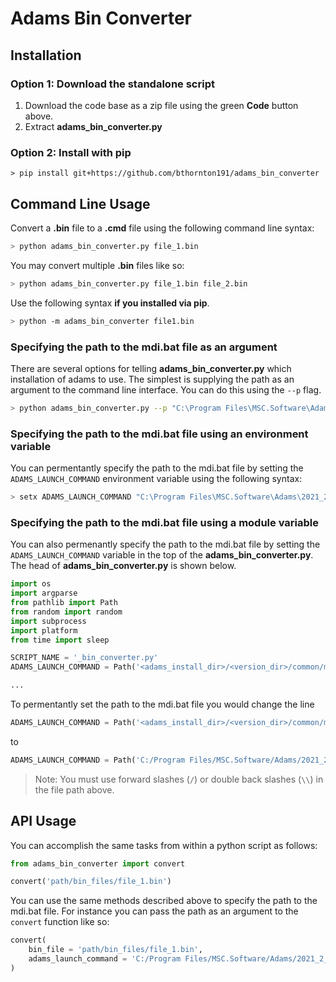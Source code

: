 # Adams Bin Converter

## Installation

### Option 1: Download the standalone script

1. Download the code base as a zip file using the green **Code** button above.
3. Extract **adams_bin_converter.py**


### Option 2: Install with pip
```
> pip install git+https://github.com/bthornton191/adams_bin_converter
```
## Command Line Usage
Convert a **.bin** file to a **.cmd** file using the following command line syntax:
```bash
> python adams_bin_converter.py file_1.bin
```
You may convert multiple **.bin** files like so:
```bash
> python adams_bin_converter.py file_1.bin file_2.bin
```
Use the following syntax **if you installed via pip**.
```bash
> python -m adams_bin_converter file1.bin
```
### Specifying the path to the mdi.bat file as an argument
There are several options for telling **adams_bin_converter.py** which installation of adams to use. 
The simplest is supplying the path as an argument to the command line interface. You can do this 
using the `--p` flag.
```bash
> python adams_bin_converter.py --p "C:\Program Files\MSC.Software\Adams\2021_2_2_826892\common\mdi.bat" file_1.bin
```
### Specifying the path to the mdi.bat file using an environment variable
You can permentantly specify the path to the mdi.bat file by setting the `ADAMS_LAUNCH_COMMAND` 
environment variable using the following syntax:
```bash
> setx ADAMS_LAUNCH_COMMAND "C:\Program Files\MSC.Software\Adams\2021_2_2_826892\common\mdi.bat"
```
### Specifying the path to the mdi.bat file using a module variable
You can also permenantly specify the path to the mdi.bat file by setting the `ADAMS_LAUNCH_COMMAND` 
variable in the top of the **adams_bin_converter.py**. The head of **adams_bin_converter.py** is shown below.

```python
import os
import argparse
from pathlib import Path
from random import random
import subprocess
import platform
from time import sleep

SCRIPT_NAME = '_bin_converter.py'
ADAMS_LAUNCH_COMMAND = Path('<adams_install_dir>/<version_dir>/common/mdi.bat')

...
```
To permentantly set the path to the mdi.bat file you would change the line
```python
ADAMS_LAUNCH_COMMAND = Path('<adams_install_dir>/<version_dir>/common/mdi.bat')
```
to
```python
ADAMS_LAUNCH_COMMAND = Path('C:/Program Files/MSC.Software/Adams/2021_2_2_826892/common/mdi.bat')
```
> Note: You must use forward slashes (`/`) or double back slashes (`\\`) in the file path above.

## API Usage
You can accomplish the same tasks from within a python script as follows:
```python
from adams_bin_converter import convert

convert('path/bin_files/file_1.bin')
```
You can use the same methods described above to specify the path to the mdi.bat file. For instance
you can pass the path as an argument to the `convert` function like so:
```python
convert(
    bin_file = 'path/bin_files/file_1.bin',
    adams_launch_command = 'C:/Program Files/MSC.Software/Adams/2021_2_2_826892/common/mdi.bat'
)
```
